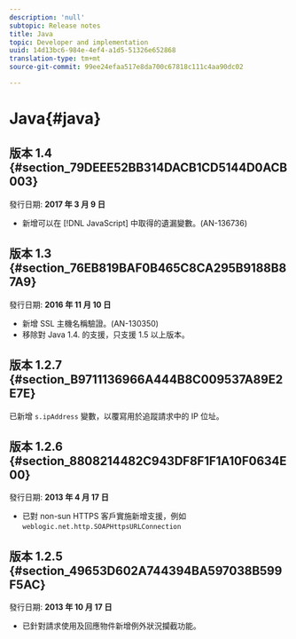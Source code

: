 ```yaml
---
description: 'null'
subtopic: Release notes
title: Java
topic: Developer and implementation
uuid: 14d13bc6-984e-4ef4-a1d5-51326e652868
translation-type: tm+mt
source-git-commit: 99ee24efaa517e8da700c67818c111c4aa90dc02

---
```



# Java{#java}

## 版本 1.4 {#section_79DEEE52BB314DACB1CD5144D0ACB003}

發行日期: **2017 年 3 月 9 日**

* 新增可以在 [!DNL JavaScript] 中取得的遺漏變數。(AN-136736)

## 版本 1.3 {#section_76EB819BAF0B465C8CA295B9188B87A9}

發行日期: **2016 年 11 月 10 日**

* 新增 SSL 主機名稱驗證。(AN-130350)
* 移除對 Java 1.4. 的支援，只支援 1.5 以上版本。

## 版本 1.2.7 {#section_B9711136966A444B8C009537A89E2E7E}

已新增 `s.ipAddress` 變數，以覆寫用於追蹤請求中的 IP 位址。

## 版本 1.2.6 {#section_8808214482C943DF8F1F1A10F0634E00}

發行日期: **2013 年 4 月 17 日**

* 已對 non-sun HTTPS 客戶實施新增支援，例如 `weblogic.net.http.SOAPHttpsURLConnection`

## 版本 1.2.5 {#section_49653D602A744394BA597038B599F5AC}

發行日期: **2013 年 10 月 17 日**

* 已針對請求使用及回應物件新增例外狀況攔截功能。

